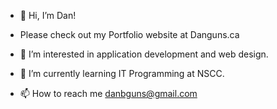 - 👋 Hi, I’m Dan!
- Please check out my Portfolio website at Danguns.ca
- 👀 I’m interested in application development and web design.
- 🌱 I’m currently learning IT Programming at NSCC.

- 📫 How to reach me danbguns@gmail.com

<!---
dgunzy/dgunzy is a ✨ special ✨ repository because its `README.md` (this file) appears on your GitHub profile.
You can click the Preview link to take a look at your changes.
--->
